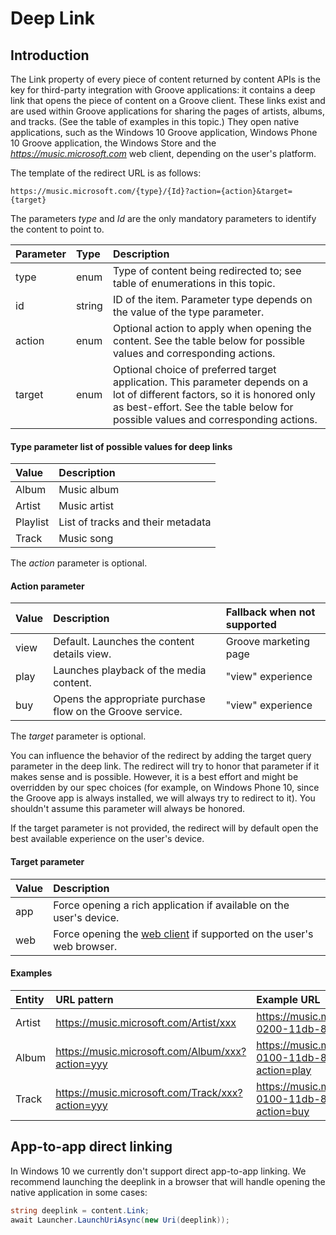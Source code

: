 # Deep Link
## Introduction
The Link property of every piece of content returned by content APIs is the key for third-party integration with Groove applications: it contains a deep link that opens the piece of content on a Groove client. These links exist and are used within Groove applications for sharing the pages of artists, albums, and tracks. (See the table of examples in this topic.) They open native applications, such as the Windows 10 Groove application, Windows Phone 10 Groove application, the Windows Store and the *https://music.microsoft.com* web client, depending on the user's platform.    

The template of the redirect URL is as follows:   

```
https://music.microsoft.com/{type}/{Id}?action={action}&target={target}
```

The parameters *type* and *Id* are the only mandatory parameters to identify the content to point to.  

|Parameter|Type|Description|
|:----|:----|:----|
|type|enum|Type of content being redirected to; see table of enumerations in this topic.|
|id|string|ID of the item. Parameter type depends on the value of the type parameter.|
|action|enum|Optional action to apply when opening the content. See the table below for possible values and corresponding actions. |
|target|enum|Optional choice of preferred target application. This parameter depends on a lot of different factors, so it is honored only as best-effort. See the table below for possible values and corresponding actions.|

#### Type parameter list of possible values for deep links   
|Value|Description|
|:----|:----|
|Album|Music album|
|Artist|Music artist|
|Playlist|List of tracks and their metadata|
|Track|Music song|

The *action* parameter is optional.

#### Action parameter
|Value|Description|Fallback when not supported|
|:----|:----|:----|
|view|Default. Launches the content details view.|Groove marketing page|
|play|Launches playback of the media content.|"view" experience|
|buy|Opens the appropriate purchase flow on the Groove service.|"view" experience|
The *target* parameter is optional.  

You can influence the behavior of the redirect by adding the target query parameter in the deep link. The redirect will try to honor that parameter if it makes sense and is possible. However, it is a best effort and might be overridden by our spec choices (for example, on Windows Phone 10, since the Groove app is always installed, we will always try to redirect to it). You shouldn't assume this parameter will always be honored.

If the target parameter is not provided, the redirect will by default open the best available experience on the user's device.

#### Target parameter
|Value|Description|
|:----|:----|
|app|Force opening a rich application if available on the user's device.|
|web|Force opening the [web client](http://www.music.microsoft.com) if supported on the user's web browser.

#### Examples
|Entity|URL pattern|Example URL|
|:----|:----|:----|
|Artist|https://music.microsoft.com/Artist/xxx|https://music.microsoft.com/Artist/07070000-0200-11db-89ca-0019b92a3933|
|Album|https://music.microsoft.com/Album/xxx?action=yyy|https://music.microsoft.com/Album/bcafef07-0100-11db-89ca-0019b92a3933?action=play|
|Track|https://music.microsoft.com/Track/xxx?action=yyy|https://music.microsoft.com/Track/c1afef07-0100-11db-89ca-0019b92a3933?action=buy|

## App-to-app direct linking
In Windows 10 we currently don't support direct app-to-app linking. We recommend launching the deeplink in a browser that will handle opening the native application in some cases:

```csharp
string deeplink = content.Link;
await Launcher.LaunchUriAsync(new Uri(deeplink));
```
